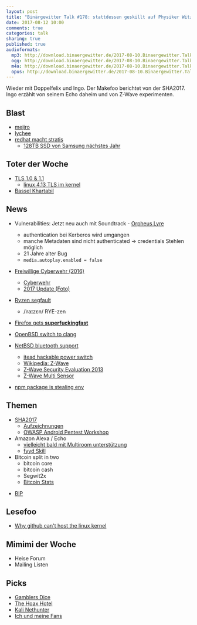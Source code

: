 ```yaml
---
layout: post
title: "Binärgewitter Talk #178: stattdessen geskillt auf Physiker Witze"
date: 2017-08-12 10:00
comments: true
categories: talk
sharing: true
published: true
audioformats:
  mp3: http://download.binaergewitter.de/2017-08-10.Binaergewitter.Talk.178.mp3
  ogg: http://download.binaergewitter.de/2017-08-10.Binaergewitter.Talk.178.ogg
  m4a: http://download.binaergewitter.de/2017-08-10.Binaergewitter.Talk.178.m4a
  opus: http://download.binaergewitter.de/2017-08-10.Binaergewitter.Talk.178.opus
---
```

Wieder mit Doppelfelix und Ingo. Der Makefoo berichtet von der SHA2017. Ingo erzählt von seinem Echo daheim und von Z-Wave experimenten.

## Blast
- [mejiro]( http://dmpop.github.io/mejiro/ )
- [lychee]( https://lychee.electerious.com/ )
- [redhat macht stratis](http://www.pro-linux.de/news/1/25009/stratis-red-hats-k%C3%BCnftige-strategie-f%C3%BCr-den-storage-bereich.html )
  * [128TB SSD von Samsung nächstes Jahr]( https://www.theregister.co.uk/2017/08/09/samsungs_128tb_ssd_bombshell/ )

## Toter der Woche
- [TLS 1.0 & 1.1]( https://www.heise.de/security/meldung/Debian-Entwicklungsversion-schaltet-TLS-1-0-und-1-1-ab-3794573.html )
  * [linux 4.13 TLS im kernel]( https://www.mail-archive.com/netdev@vger.kernel.org/msg173631.html )
- [Bassel Khartabil](https://netzpolitik.org/2017/creative-commons-aktivist-bassel-khartabil-von-syrischem-regime-getoetet/ )

## News
- Vulnerabilities: Jetzt neu auch mit Soundtrack - [Orpheus Lyre](https://www.orpheus-lyre.info/ )
    - authentication bei Kerberos wird umgangen
    - manche Metadaten sind nicht authenticated -> credentials Stehlen möglich
    - 21 Jahre alter Bug
    - `media.autoplay.enabled = false`
- [Freiwillige Cyberwehr (2016)]( http://www.zeit.de/digital/datenschutz/2016-10/bsi-cyberangriff-it-sicherheit-feuerwehr-cyberwehr/komplettansicht )

  * [Cyberwehr]( krebsco.de/minikrebs/linuxtag/img/album_pic4_www.wardriver.ch.jpg )
  * [2017 Update (Foto)]( 
www.fraunhofer.de/de/presse/presseinformationen/2017/mai/hochsicherheit-und-emergency-response-lernlabor-cybersicherheit-startet-in-sankt-augustin/_jcr_content/contentPar/sectioncomponent/sectionParsys/textwithinlinedimage/imageComponent1/image.img.large.jpg/1495552358319_pi-2017-05-LernlaborCybersicherheit.jpg 
)
- [Ryzen segfault]( 
https://www.heise.de/newsticker/meldung/SegFault-Bug-AMD-bestaetigt-Ryzen-Fehler-beim-Kompilieren-unter-Linux-3796688.html )
  * /ˈraɪzɛn/ RYE-zen
- [Firefox gets **superfuckingfast**]( https://www.heise.de/newsticker/meldung/Firefox-55-geringerer-Speicherbedarf-bessere-Performance-3782276.html )
- [OpenBSD switch to clang]( http://undeadly.org/cgi?action=article&sid=20170727055820 )
- [NetBSD bluetooth support]( http://mail-index.netbsd.org/source-changes/2017/08/10/msg087173.html ) 
  * [itead hackable power switch]( https://www.itead.cc/smart-home.html )
  * [Wikipedia: Z-Wave]( https://de.wikipedia.org/wiki/Z-Wave )
  * [Z-Wave Security Evaluation 2013](https://sensepost.com/cms/resources/conferences/2013/bh_zwave/Security%20Evaluation%20of%20Z-Wave_WP.pdf )
  * [Z-Wave Multi Sensor]( http://amzn.to/2wRSz2M )
- [npm package is stealing env]( https://twitter.com/o_cee/status/892306836199800836 )


## Themen

- [SHA2017](https://sha2017.org/ )
  * [Aufzeichnungen](https://media.ccc.de/c/SHA2017 )
  * [OWASP Android Pentest Workshop](https://github.com/OWASP-Ruhrpott/owasp-workshop-android-pentest )
- Amazon Alexa / Echo
    * [vielleicht bald mit Multiroom unterstützung](https://www.golem.de/news/amazon-lautsprecher-echo-soll-multiroom-modus-bekommen-1708-129403.html )
    * [fyyd Skill](http://amzn.to/2hT2Nx9 )
- Bitcoin split in two
  * bitcoin core
  * bitcoin cash
  * Segwit2x 
  * [Bitcoin Stats](https://coin.dance/blocks )
* [BIP]( https://github.com/bitcoin/bips/blob/master/bip-0009.mediawiki )


## Lesefoo
- [Why github can't host the linux kernel]( http://blog.ffwll.ch/2017/08/github-why-cant-host-the-kernel.html )

## Mimimi der Woche
- Heise Forum
- Mailing Listen

## Picks
- [Gamblers Dice]( https://github.com/xori/gamblers-dice )
- [The Hoax Hotel]( https://www.youtube.com/channel/UCnNlJNSRxa3PF8XrKHOEPug )
- [Kali Nethunter]( https://www.kali.org/kali-linux-nethunter/ )
- [Ich und meine Fans](https://twitter.com/LauraJaneGrace/status/895079063253024770 )
